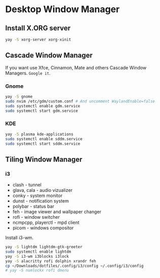 # Desktop Window Manager

## Install X.ORG server
```bash
yay -S xorg-server xorg-xinit
```

## Cascade Window Manager

If you want use Xfce, Cinnamon, Mate and others Cascade Window Managers. `Google it`.

### Gnome
```bash
yay -S gnome
sudo nvim /etc/gdm/custom.conf # And uncomment WaylandEnable=false
sudo systemctl enable gdm.service
sudo systemctl start gdm.service
```

### KDE
```bash
yay -S plasma kde-applications
sudo systemctl enable sddm.service
sudo systemctl start sddm.service
```

## Tiling Window Manager

### i3

- clash - tunnel
- glava, cala - audio vizualizer
- conky - system monitor
- dunst - notification system
- polybar - status bar
- feh - image viewer and wallpaper changer
- rofi - window switcher
- ncmpcpp, playerctl - mpd client
- picom - windows compositor

Install i3-wm.
```bash
yay -S lightdm lightdm-gtk-greeter
sudo systemctl enable lightdm
yay -S i3-wm i3blocks i3lock
yay -S alacritty rofi dolphin xrandr feh
cp ~/Downloads/dotfiles/.config/i3/config ~/.config/i3/config
# yay -S numlockx rofi dmenu
```

